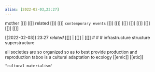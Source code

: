 ```yaml
---
alias: [2022-02-03,23:27]
---
```

 mother [[]] [[]]
 related [[]] [[]]
 `contemporary events` [[]] [[]] [[]] [[]] [[]] [[]] [[]] [[]]

[[2022-02-03]] 23:27 _related_ [[]] | [[]] | [[]] # # #
infrastructure
structure
superstructure

all societies are so organized so as to best provide production and reproduction
taboo is a cultural adaptation to ecology
[[emic]]
[[etic]]

```query
"cultural materialism"
```